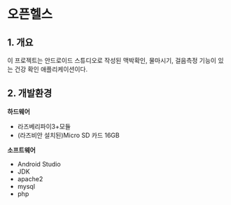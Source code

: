 # 오픈헬스

## 1. 개요

이 프로젝트는 안드로이드 스튜디오로 작성된 맥박확인, 물마시기, 걸음측정 기능이 있는 건강 확인 애플리케이션이다.

## 2. 개발환경

**하드웨어**
- 라즈베리파이3+모듈
- (라즈비안 설치된)Micro SD 카드 16GB

**소프트웨어**
- Android Studio
- JDK 
- apache2
- mysql 
- php
